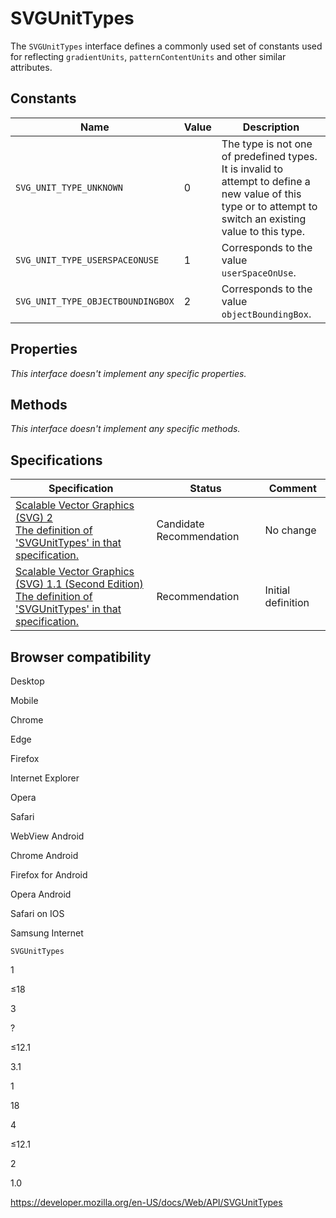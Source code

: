 SVGUnitTypes
============

The `SVGUnitTypes` interface defines a commonly used set of constants used for reflecting `gradientUnits`, `patternContentUnits` and other similar attributes.

Constants
---------

<table><thead><tr class="header"><th>Name</th><th>Value</th><th>Description</th></tr></thead><tbody><tr class="odd"><td><code>SVG_UNIT_TYPE_UNKNOWN</code></td><td>0</td><td>The type is not one of predefined types. It is invalid to attempt to define a new value of this type or to attempt to switch an existing value to this type.</td></tr><tr class="even"><td><code>SVG_UNIT_TYPE_USERSPACEONUSE</code></td><td>1</td><td>Corresponds to the value <code>userSpaceOnUse</code>.</td></tr><tr class="odd"><td><code>SVG_UNIT_TYPE_OBJECTBOUNDINGBOX</code></td><td>2</td><td>Corresponds to the value <code>objectBoundingBox</code>.</td></tr></tbody></table>

Properties
----------

*This interface doesn't implement any specific properties.*

Methods
-------

*This interface doesn't implement any specific methods.*

Specifications
--------------

<table><thead><tr class="header"><th>Specification</th><th>Status</th><th>Comment</th></tr></thead><tbody><tr class="odd"><td><a href="https://svgwg.org/svg2-draft/types.html#InterfaceSVGUnitTypes">Scalable Vector Graphics (SVG) 2<br />
<span class="small">The definition of 'SVGUnitTypes' in that specification.</span></a></td><td><span class="spec-cr">Candidate Recommendation</span></td><td>No change</td></tr><tr class="even"><td><a href="https://www.w3.org/TR/SVG11/types.html#InterfaceSVGUnitTypes">Scalable Vector Graphics (SVG) 1.1 (Second Edition)<br />
<span class="small">The definition of 'SVGUnitTypes' in that specification.</span></a></td><td><span class="spec-rec">Recommendation</span></td><td>Initial definition</td></tr></tbody></table>

Browser compatibility
---------------------

Desktop

Mobile

Chrome

Edge

Firefox

Internet Explorer

Opera

Safari

WebView Android

Chrome Android

Firefox for Android

Opera Android

Safari on IOS

Samsung Internet

`SVGUnitTypes`

1

≤18

3

?

≤12.1

3.1

1

18

4

≤12.1

2

1.0

<a href="https://developer.mozilla.org/en-US/docs/Web/API/SVGUnitTypes" class="_attribution-link">https://developer.mozilla.org/en-US/docs/Web/API/SVGUnitTypes</a>
